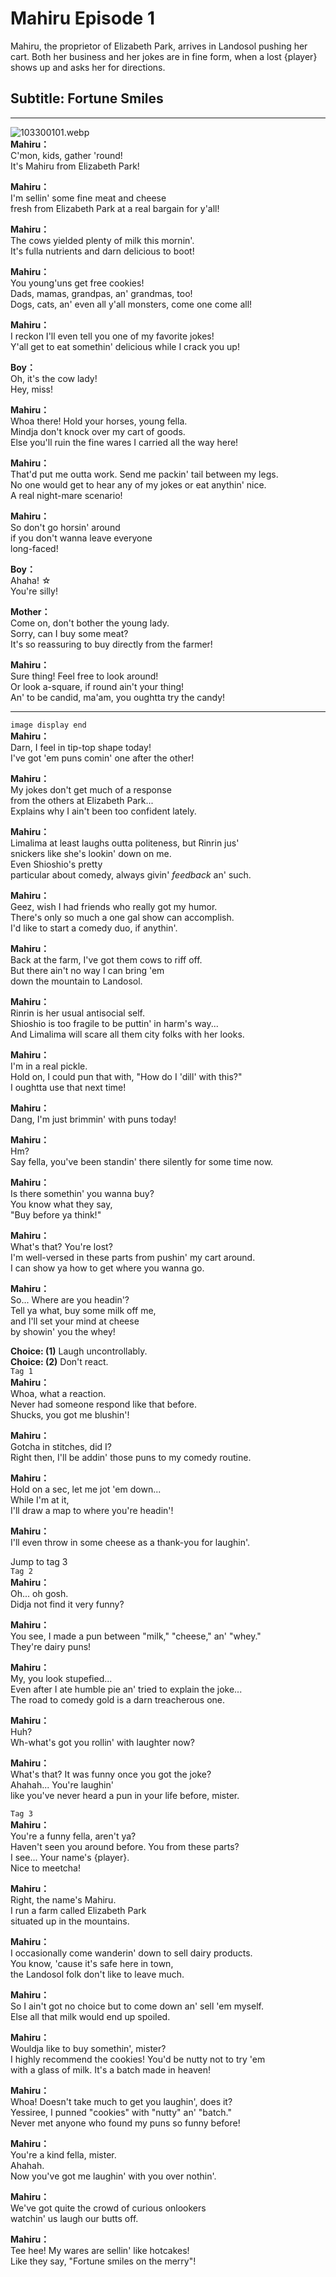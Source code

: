 # Mahiru Episode 1
Mahiru, the proprietor of Elizabeth Park, arrives in Landosol pushing her cart. Both her business and her jokes are in fine form, when a lost {player} shows up and asks her for directions.
  
## Subtitle: Fortune Smiles
  

---  
  
![103300101.webp](https://redive.estertion.win/card/story/103300101.webp)  
**Mahiru：**  
C'mon, kids, gather 'round!  
It's Mahiru from Elizabeth Park!  
  
**Mahiru：**  
I'm sellin' some fine meat and cheese  
fresh from Elizabeth Park at a real bargain for y'all!  
  
**Mahiru：**  
The cows yielded plenty of milk this mornin'.  
It's fulla nutrients and darn delicious to boot!  
  
**Mahiru：**  
You young'uns get free cookies!  
Dads, mamas, grandpas, an' grandmas, too!  
Dogs, cats, an' even all y'all monsters, come one come all!  
  
**Mahiru：**  
I reckon I'll even tell you one of my favorite jokes!  
Y'all get to eat somethin' delicious while I crack you up!  
  
**Boy：**  
Oh, it's the cow lady!  
Hey, miss!  
  
**Mahiru：**  
Whoa there! Hold your horses, young fella.  
Mindja don't knock over my cart of goods.  
Else you'll ruin the fine wares I carried all the way here!  
  
**Mahiru：**  
That'd put me outta work. Send me packin' tail between my legs.  
No one would get to hear any of my jokes or eat anythin' nice.  
A real night-mare scenario!  
  
**Mahiru：**  
So don't go horsin' around  
if you don't wanna leave everyone  
long-faced!  
  
**Boy：**  
Ahaha! ☆  
You're silly!  
  
**Mother：**  
Come on, don't bother the young lady.  
Sorry, can I buy some meat?  
It's so reassuring to buy directly from the farmer!  
  
**Mahiru：**  
Sure thing! Feel free to look around!  
Or look a-square, if round ain't your thing!  
An' to be candid, ma'am, you oughtta try the candy!  
  

---  
  
`image display end`  
**Mahiru：**  
Darn, I feel in tip-top shape today!  
I've got 'em puns comin' one after the other!  
  
**Mahiru：**  
My jokes don't get much of a response  
from the others at Elizabeth Park...  
Explains why I ain't been too confident lately.  
  
**Mahiru：**  
Limalima at least laughs outta politeness, but Rinrin jus'  
snickers like she's lookin' down on me.  
Even Shioshio's pretty  
particular about comedy, always givin' *feedback* an' such.  
  
**Mahiru：**  
Geez, wish I had friends who really got my humor.  
There's only so much a one gal show can accomplish.  
I'd like to start a comedy duo, if anythin'.  
  
**Mahiru：**  
Back at the farm, I've got them cows to riff off.  
But there ain't no way I can bring 'em  
down the mountain to Landosol.  
  
**Mahiru：**  
Rinrin is her usual antisocial self.  
Shioshio is too fragile to be puttin' in harm's way...  
And Limalima will scare all them city folks with her looks.  
  
**Mahiru：**  
I'm in a real pickle.  
Hold on, I could pun that with, \"How do I 'dill' with this?\"  
I oughtta use that next time!  
  
**Mahiru：**  
Dang, I'm just brimmin' with puns today!  
  
**Mahiru：**  
Hm?  
Say fella, you've been standin' there silently for some time now.  
  
**Mahiru：**  
Is there somethin' you wanna buy?  
You know what they say,  
\"Buy before ya think!\"  
  
**Mahiru：**  
What's that? You're lost?  
I'm well-versed in these parts from pushin' my cart around.  
I can show ya how to get where you wanna go.  
  
**Mahiru：**  
So... Where are you headin'?  
Tell ya what, buy some milk off me,  
and I'll set your mind at cheese  
by showin' you the whey!  
  
**Choice: (1)**  Laugh uncontrollably.  
**Choice: (2)**  Don't react.  
`Tag 1`  
**Mahiru：**  
Whoa, what a reaction.  
Never had someone respond like that before.  
Shucks, you got me blushin'!  
  
**Mahiru：**  
Gotcha in stitches, did I?  
Right then, I'll be addin' those puns to my comedy routine.  
  
**Mahiru：**  
Hold on a sec, let me jot 'em down...  
While I'm at it,  
I'll draw a map to where you're headin'!  
  
**Mahiru：**  
I'll even throw in some cheese as a thank-you for laughin'.  
  
Jump to tag 3  
`Tag 2`  
**Mahiru：**  
Oh... oh gosh.  
Didja not find it very funny?  
  
**Mahiru：**  
You see, I made a pun between \"milk,\" \"cheese,\" an' \"whey.\"  
They're dairy puns!  
  
**Mahiru：**  
My, you look stupefied...  
Even after I ate humble pie an' tried to explain the joke...  
The road to comedy gold is a darn treacherous one.  
  
**Mahiru：**  
Huh?  
Wh-what's got you rollin' with laughter now?  
  
**Mahiru：**  
What's that? It was funny once you got the joke?  
Ahahah... You're laughin'  
like you've never heard a pun in your life before, mister.  
  
`Tag 3`  
**Mahiru：**  
You're a funny fella, aren't ya?  
Haven't seen you around before. You from these parts?  
I see... Your name's {player}.  
Nice to meetcha!  
  
**Mahiru：**  
Right, the name's Mahiru.  
I run a farm called Elizabeth Park  
situated up in the mountains.  
  
**Mahiru：**  
I occasionally come wanderin' down to sell dairy products.  
You know, 'cause it's safe here in town,  
the Landosol folk don't like to leave much.  
  
**Mahiru：**  
So I ain't got no choice but to come down an' sell 'em myself.  
Else all that milk would end up spoiled.  
  
**Mahiru：**  
Wouldja like to buy somethin', mister?  
I highly recommend the cookies! You'd be nutty not to try 'em  
with a glass of milk. It's a batch made in heaven!  
  
**Mahiru：**  
Whoa! Doesn't take much to get you laughin', does it?  
Yessiree, I punned \"cookies\" with \"nutty\" an' \"batch.\"  
Never met anyone who found my puns so funny before!  
  
**Mahiru：**  
You're a kind fella, mister.  
Ahahah.  
Now you've got me laughin' with you over nothin'.  
  
**Mahiru：**  
We've got quite the crowd of curious onlookers  
watchin' us laugh our butts off.  
  
**Mahiru：**  
Tee hee! My wares are sellin' like hotcakes!  
Like they say, \"Fortune smiles on the merry\"!  
